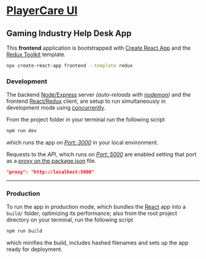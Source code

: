 # [PlayerCare UI](https://github.com/iancover/player-care)

## Gaming Industry Help Desk App

This **frontend** application is bootstrapped with [Create React App](https://github.com/facebook/create-react-app) and the [Redux Toolkit](https://redux-toolkit.js.org/) template.

```sh
npx create-react-app frontend --template redux
```

### Development

The backend [Node](https://nodejs.org)[/Express](https://expressjs.com) server _(auto-reloads with [nodemon](https://nodemon.io/))_ and the frontend [React](https://reactjs.org)[/Redux](https://redux.js.org/) client, are setup to run simultaneously in development mode using [concurrently](https://www.npmjs.com/package/concurrently). 

From the project folder in your terminal run the following script

```sh
npm run dev
```

which runs the app on _[Port: 3000](http://localhost:3000)_ in your local environment. 

Requests to the _API_, which runs on _[Port: 5000](http://localhost:5000)_ are enabled setting that port as a [proxy on the package.json](https://create-react-app.dev/docs/proxying-api-requests-in-development/) file.

```json
"proxy": "http://localhost:5000"
```

---

### Production

To run the app in production mode, which bundles the [React](https://reactjs.org) app into a `build/` folder, optimizing its performance; also from the root project directory on your terminal, run the following script

```sh
npm run build
```

which minifies the build, includes hashed filenames and sets up the app ready for deployment.

